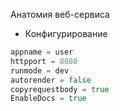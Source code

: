 Анатомия веб-сервиса
* Конфигурирование
```go
appname = user
httpport = 8080
runmode = dev
autorender = false
copyrequestbody = true
EnableDocs = true
```